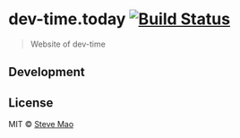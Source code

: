 # dev-time.today [![Build Status](https://travis-ci.org/stevemao/dev-time.today.svg?branch=master)](https://travis-ci.org/stevemao/dev-time.today)

> Website of dev-time


## Development


## License

MIT © [Steve Mao](https://github.com/stevemao)
